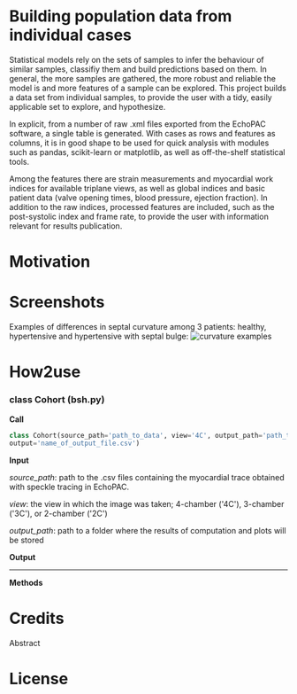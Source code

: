 # Building population data from individual cases
Statistical models rely on the sets of samples to infer the behaviour of similar samples, classifiy them and build
predictions based on them. In general, the more samples are gathered, the more robust and reliable the model is and more
features of a sample can be explored. This project builds a data set from individual samples, to provide the user with 
a tidy, easily applicable set to explore, and hypothesize.

In explicit, from a number of raw .xml files exported from the EchoPAC software, a single table is generated. With cases
as rows and features as columns, it is in good shape to be used for quick analysis with modules such as pandas, 
scikit-learn or matplotlib, as well as off-the-shelf statistical tools.

Among the features there are strain measurements and myocardial work indices for available triplane views, as well as 
global indices and basic patient data (valve opening times, blood pressure, ejection fraction). In addition to the raw
indices, processed features are included, such as the post-systolic index and frame rate, to provide the user with 
information relevant for results publication. 

# Motivation


# Screenshots
Examples of differences in septal curvature among 3 patients: healthy, hypertensive and hypertensive with septal bulge:
![curvature examples](images/Curvature_healthy_htn_bsh.png "Curvature differences among patient groups")

# How2use

### class Cohort (bsh.py)

**Call**
```python
class Cohort(source_path='path_to_data', view='4C', output_path='path_to_store_results', 
output='name_of_output_file.csv')
```

**Input**

*source_path*: path to the .csv files containing the myocardial trace obtained with speckle tracing in EchoPAC. 
 

*view*: the view in which the image was taken; 4-chamber ('4C'), 3-chamber ('3C'), or 2-chamber ('2C') 

 
*output_path*: path to a folder where the results of computation and plots will be stored 

 
**Output** 


---
**Methods**


# Credits
Abstract

# License
